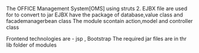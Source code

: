 The OFFICE Management System[OMS] using struts 2. 
EJBX file are used for to convert to jar
EJBX have the package of database,value class and facademanagerbean class
The module scontain action,model and controller class

Frontend technologies are - jsp , Bootstrap
The required jar files are in thr lib folder of modules
